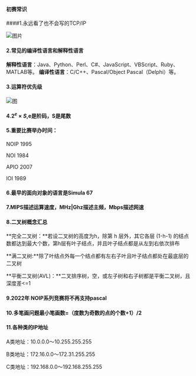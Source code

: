 #### 初赛常识

####1.永远看了也不会写的TCP/IP

![图片](http://on096qn0m.bkt.clouddn.com/java/%E7%BD%91%E7%BB%9C%E5%8D%8F%E8%AE%AE/203.png?imageView2/0/format/webp/q/75%7Cwatermark/1/image/aHR0cDovL29uMDk2cW4wbS5ia3QuY2xvdWRkbi5jb20vd2F0ZXJtYXJrL0JsYWNrQ2F0LnBuZw==/dissolve/75/gravity/SouthEast/dx/1/dy/1%7Cimageslim)

#### 2.常见的编译性语言和解释性语言

**解释性语言**：Java、Python、Perl、C#、JavaScript、VBScript、Ruby、MATLAB等。 
**编译性语言**：C/C++、Pascal/Object Pascal（Delphi）等。

#### 3.运算符优先级

![图](https://gss2.bdstatic.com/-fo3dSag_xI4khGkpoWK1HF6hhy/baike/c0%3Dbaike80%2C5%2C5%2C80%2C26/sign=59a3e1017d3e6709aa0d4dad5aaef458/63d9f2d3572c11df57c9a205612762d0f703c2f8.jpg)

#### 4.$2^e×S$,e是阶码，S是尾数

#### 5.重要比赛举办时间：

NOIP 1995

NOI 1984

APIO 2007

IOI 1989

#### 6.最早的面向对象的语言是Simula 67

#### 7.MIPS描述运算速度，MHz|Ghz描述主频，Mbps描述网速

#### 8.二叉树概念汇总

**完全二叉树：**若设二叉树的高度为h，除第 h 层外，其它各层 (1-h-1) 的结点数都达到最大个数，第h层有叶子结点，并且叶子结点都是从左到右依次排布

**满二叉树:**除了叶结点外每一个结点都有左右子叶且叶子结点都处在最底层的二叉树

**平衡二叉树(AVL)：**二叉排序树，空，或左子树和右子树都是平衡二叉树，且深度差<=1

#### 9.2022年 NOIP系列竞赛将不再支持pascal

#### 10.多笔画问题最小笔画数=（度数为奇数的点的个数+1）/2

#### 11.各种类的IP地址

A类地址：10.0.0.0～10.255.255.255 

B类地址：172.16.0.0～172.31.255.255 

C类地址：192.168.0.0～192.168.255.255  